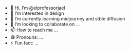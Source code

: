 - 👋 Hi, I’m @elprofessorjael
- 👀 I’m interested in design
- 🌱 I’m currently learning midjourney and stble diffusion
- 💞️ I’m looking to collaborate on ...
- 📫 How to reach me ...
- 😄 Pronouns: ...
- ⚡ Fun fact: ...

<!---
elprofessorjael/elprofessorjael is a ✨ special ✨ repository because its `README.md` (this file) appears on your GitHub profile.
You can click the Preview link to take a look at your changes.
--->
